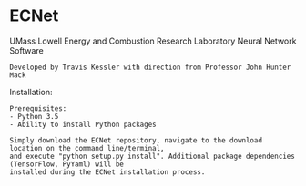 # ECNet
UMass Lowell Energy and Combustion Research Laboratory Neural Network Software

	Developed by Travis Kessler with direction from Professor John Hunter Mack

Installation:

	Prerequisites:
	- Python 3.5
	- Ability to install Python packages

	Simply download the ECNet repository, navigate to the download location on the command line/terminal, 
	and execute "python setup.py install". Additional package dependencies (TensorFlow, PyYaml) will be 
	installed during the ECNet installation process.
